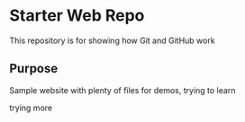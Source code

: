 # Starter Web Repo

This repository is for showing how Git and GitHub work

## Purpose

Sample website with plenty of files for demos, trying to learn 

trying more